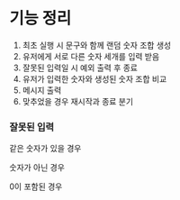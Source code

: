 # 기능 정리

1. 최초 실행 시 문구와 함께 랜덤 숫자 조합 생성
2. 유저에게 서로 다른 숫자 세개를 입력 받음
3. 잘못된 입력일 시 예외 출력 후 종료
4. 유저가 입력한 숫자와 생성된 숫자 조합 비교
5. 메시지 출력
6. 맞추었을 경우 재시작과 종료 분기

### 잘못된 입력
같은 숫자가 있을 경우

숫자가 아닌 경우

0이 포함된 경우